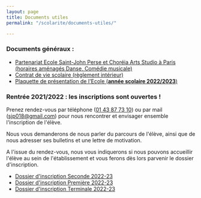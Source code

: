 ```yaml
---
layout: page
title: Documents utiles
permalink: "/scolarite/documents-utiles/"

---
```

### Documents généraux :

* [Partenariat Ecole Saint-John Perse et Choréia Arts Studio à Paris (horaires aménagés Danse, Comédie musicale)](/images/Plaquette_SJPC.pdf)
* [Contrat de vie scolaire (règlement intérieur)](/images/Contrat_vie_scolaire_2018_2019.pdf)
* [Plaquette de présentation de l'Ecole (**année scolaire 2022/2023**)](https://ecoles-sjp.fr/uploads/plaquette-ecole-saint-john-perse-2022-2023.pdf)

### Rentrée 2021/2022 : les inscriptions sont ouvertes !

Prenez rendez-vous par téléphone ([01 43 87 73 10](tel:0143877310)) ou par mail ([sjp018@gmail.com](mailto:sjp018@gmail.com)) pour nous rencontrer et envisager ensemble l'inscription de l'élève.

Nous vous demanderons de nous parler du parcours de l'élève, ainsi que de nous adresser ses bulletins et une lettre de motivation.

A l'issue du rendez-vous, nous vous indiquerons si nous pouvons accueillir l'élève au sein de l'établissement et vous ferons dès lors parvenir le dossier d'inscription.

* [Dossier d'inscription Seconde 2022-23](https://ecoles-sjp.fr/uploads/fiche_inscription_seconde_2023_2024.pdf)
* [Dossier d'inscription Première 2022-23](https://ecoles-sjp.fr/uploads/fiche_inscription_premiere_2023_2024.pdf)
* [Dossier d'inscription Terminale 2022-23](https://ecoles-sjp.fr/uploads/fiche_inscription_terminale_2023_2024.pdf)
